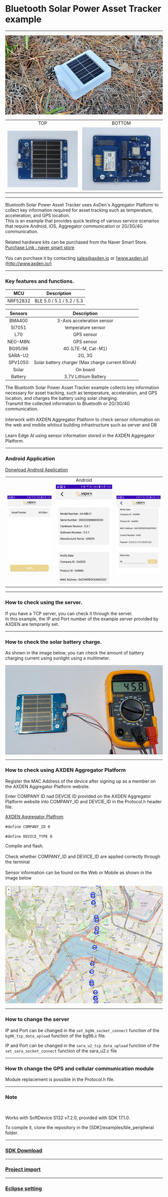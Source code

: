 
# Bluetooth Solar Power Asset Tracker example

-------------------------

<img src="./assets/axden_assset_tracker_main_image.png">

<table>
<tr>
<tr align="center">
  <td>TOP</td>
  <td>BOTTOM</td>
</tr>
  <tr align="center">
    <td><img src="./assets/Asset_tracker_PCB_TOP_FLAT.jpeg"></td>
    <td><img src="./assets/Asset_tracker_PCB_BTM_FLAT.jpeg"></td>
  </tr>
</table>

-------------------------


Bluetooth Solar Power Asset Tracker uses AxDen's Aggregator Platform to collect key information required for asset tracking such as temperature, acceleration, and GPS location.
<br>
This is an example that provides quick testing of various service scenarios that require Android, iOS, Aggregator communication or 2G/3G/4G communication.
<br>
<br>
Related hardware kits can be purchased from the Naver Smart Store.
<br>
[Purchase Link : naver smart store](https://smartstore.naver.com/axden)
<br>
<br>
You can purchase it by contacting sales@axden.io or [www.axden.io](http://www.axden.io/)
<br>

-------------------------

### Key features and functions.

MCU | Description
:-------------------------:|:-------------------------:
NRF52832 | BLE 5.0 / 5.1 / 5.2 / 5.3

Sensors | Description
:-------------------------:|:-------------------------:
BMA400 | 3-Axis acceleration sensor
SI7051 | temperature sensor
L70 | GPS sensor
NEO-M8N | GPS sensor
BG95/96 | 4G (LTE-M, Cat-M1)
SARA-U2 | 2G, 3G
SPV1050 | Solar battery charger (Max charge current 80mA)
Solar | On board
Battery | 3.7V Lithium Battery

The Bluetooth Solar Power Asset Tracker example collects key information necessary for asset tracking, such as temperature, acceleration, and GPS location, and charges the battery using solar charging.
<br>
Transmit the collected information to Bluetooth or 2G/3G/4G communication.
<br>
<br>
Interwork with AXDEN Aggregator Platform to check sensor information on the web and mobile whitout building infrastructure such as server and DB
<br>
<br>
Learn Edge AI using sensor information stored in the AXDEN Aggregator Platform.
<br>

-------------------------

### Android Application

[Donwload Android Application](https://play.google.com/store/apps/details?id=io.axden.module.example.axden_ble_module_example)
<br>

<table>
  <tr align="center">
    <td> </td>
    <td> Android </td>
    <td> </td>
  </tr>
  <tr align="center">
    <td><img src="./assets/axden_android_scan.jpg"></td>
    <td><img src="./assets/axden_android_connect0.jpg"></td>
    <td><img src="./assets/axden_android_connect1.jpg"></td>
  </tr>
</table>


-------------------------

### How to check using the server.

If you have a TCP server, you can check it through the server.
<br>
In this example, the IP and Port number of the example server provided by AXDEN are temprarily set.

-------------------------

### How to check the solar battery charge.

As shown in the image below, you can check the amount of battery charging current using sunlight using a multimeter.
<br>

<img src="./assets/axden_solar_power_charge.png">

-------------------------

### How to check using AXDEN Aggregator Platform

Register the MAC Address of the device after signing up as a member on the AXDEN Aggregator Platform website.
<br>

Enter COMPANY ID nad DEVCIE ID provided on the AXDEN Aggregator Platform website into COMPANY_ID and DEVCIE_ID in the Protocol.h header file.
<br>

[AXDEN Aggregator Platfrom](http://project.axden.io/)
<br>

`#define COMPANY_ID 0`
<br>

`#define DEVICE_TYPE 0`
<br>

Complie and flash.
<br>
<br>
Check whether COMPANY_ID and DEVICE_ID are applied correctly through the terminal
<br>
<br>
Sensor information can be found on the Web or Mobile as shown in the image below
<br>
<br>
<img src="./assets/GPS_Log.png">

-------------------------

### How to change the server

IP and Port can be changed in the `set_bg96_socket_connect` function of the `bg96_tcp_data_upload` function of the bg96.c file.
<br>

IP and Port can be changed in the `sara_u2_tcp_data_upload` function of the `set_sara_socket_connect` function of the sara_u2.c file
<br>

-------------------------

### How th change the GPS and cellular communication module

Module replacement is possible in the Protocol.h file.
<br>

-------------------------

### Note
<br>

Works with SoftDevice S132 v7.2.0, provided with SDK 17.1.0.
<br>

To compile it, clone the repository in the [SDK]/examples/ble_peripheral folder.

-------------------------

### [SDK Download](https://github.com/AxDen-Dev/NRF52_Ping_pong_example)

-------------------------


### [Project import](https://github.com/AxDen-Dev/NRF52_Ping_pong_example)

-------------------------


### [Eclipse setting](https://github.com/AxDen-Dev/NRF52_Ping_pong_example)
